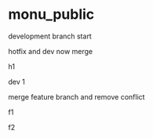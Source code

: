 # monu_public
 
development branch start


hotfix and dev now merge

h1

dev 1 

merge feature branch and remove conflict 

f1

f2


